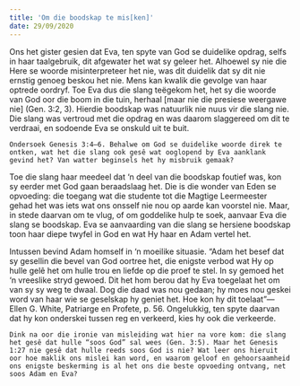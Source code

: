 ```yaml
---
title: 'Om die boodskap te mis[ken]'
date: 29/09/2020
---
```


Ons het gister gesien dat Eva, ten spyte van God se duidelike opdrag, selfs in haar taalgebruik, dit afgewater het wat sy geleer het. Alhoewel sy nie die Here se woorde misinterpreteer het nie, was dit duidelik dat sy dit nie ernstig genoeg beskou het nie. Mens kan kwalik die gevolge van haar optrede oordryf. Toe Eva dus die slang teëgekom het, het sy die woorde van God oor die boom in die tuin, herhaal [maar nie die presiese weergawe nie] (Gen. 3:2, 3). Hierdie boodskap was natuurlik nie nuus vir die slang nie. Die slang was vertroud met die opdrag en was daarom slaggereed om dit te verdraai, en sodoende Eva se onskuld uit te buit.

`Ondersoek Genesis 3:4–6. Behalwe om God se duidelike woorde direk te ontken, wat het die slang ook gesê wat ooglopend by Eva aanklank gevind het? Van watter beginsels het hy misbruik gemaak?`

Toe die slang haar meedeel dat ‘n deel van die boodskap foutief was, kon sy eerder met God gaan beraadslaag het. Die is die wonder van Eden se opvoeding: die toegang wat die studente tot die Magtige Leermeester gehad het was iets wat ons onsself nie nou op aarde kan voorstel nie. Maar, in stede daarvan om te vlug, of om goddelike hulp te soek, aanvaar Eva die slang se boodskap. Eva se aanvaarding van die slang se hersiene boodskap toon haar diepe twyfel in God en wat Hy haar en Adam vertel het.

Intussen bevind Adam homself in ‘n moeilike situasie.  “Adam het besef dat sy gesellin die bevel van God oortree het, die enigste verbod wat Hy op hulle gelê het om hulle trou en liefde op die proef te stel. In sy gemoed het ‘n vreeslike stryd gewoed. Dit het hom berou dat hy Eva toegelaat het om van sy sy weg te dwaal. Dog die daad was nou gedaan; hy moes nou geskei word van haar wie se geselskap hy geniet het. Hoe kon hy dit toelaat”— Ellen G. White, Patriarge en Profete, p. 56. Ongelukkig, ten spyte daarvan dat hy kon onderskei tussen reg en verkeerd, kies hy ook die verkeerde.

`Dink na oor die ironie van misleiding wat hier na vore kom: die slang het gesê dat hulle “soos God” sal wees (Gen. 3:5). Maar het Genesis 1:27 nie gesê dat hulle reeds soos God is nie? Wat leer ons hieruit oor hoe maklik ons mislei kan word, en waarom geloof en gehoorsaamheid ons enigste beskerming is al het ons die beste opvoeding ontvang, net soos Adam en Eva?`